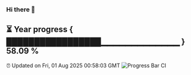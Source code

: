 ### Hi there 👋
⏳ Year progress { █████████████████▁▁▁▁▁▁▁▁▁▁▁▁▁ } 58.09 %
---
⏰ Updated on Fri, 01 Aug 2025 00:58:03 GMT
![Progress Bar CI](https://github.com/Moyi321/Moyi321/workflows/Progress%20Bar%20CI/badge.svg)
